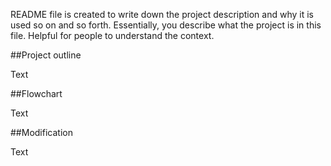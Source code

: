 README file is created to write down the project description and why it is used so on and so forth.
Essentially, you describe what the project is in this file.
Helpful for people to understand the context.

##Project outline

Text

##Flowchart

Text

##Modification

Text
